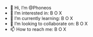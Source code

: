- 👋 Hi, I’m @Phoneos
- 👀 I’m interested in: B O X
- 🌱 I’m currently learning: B O X
- 💞️ I’m looking to collaborate on: B O X
- 📫 How to reach me: B O X

<!---
Phoneos/Phoneos is a ✨ special ✨ repository because its `README.md` (this file) appears on your GitHub profile.
You can click the Preview link to take a look at your changes.
--->
